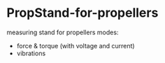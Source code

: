# PropStand-for-propellers

measuring stand for propellers 
modes:

* force & torque (with voltage and current)
* vibrations
